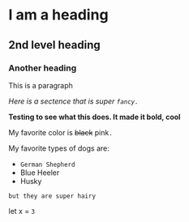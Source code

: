 # I am a heading

## 2nd level heading

### Another heading

This is a paragraph

_Here is a sectence that is super `fancy.`_

**Testing to see what this does. It made it bold, cool**

My favorite color is ~~black~~ pink`.`

My favorite types of dogs are:
- `German Shepherd`
- Blue Heeler
- Husky

`but they are super hairy`

let x = `3`

